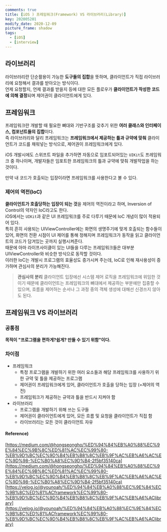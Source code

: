 ```yaml
---
comments: true
title: [iOS ) 프레임워크(Framework) VS 라이브러리(Library)]
key: 202005201
modify_date: 2020-12-09
picture_frame: shadow
tags:
  - [iOS]
  - [interview]
---
```

 
 ## 라이브러리
 
라이브러리란 단순활용이 가능한 **도구들의 집합**을 뜻하며, 클라이언트가 직접 라이브러리에 요청해서 결과를 받아오는 방식이다.   
언제 요청할지, 언제 결과를 받을지 등에 대한 모든 플로우가 **클라이언트가 작성한 코드에 의해 결정**되며 제어권이 클라이언트에게 있다.
 
## 프레임워크
 
프레임워크란 개발할 때 필요한 뼈대와 기반구조를 갖추기 위한 **여러 클래스와 인터페이스, 컴포넌트들의 집합**이다.   
즉 라이브러리와 달리 프레임워크는 **프레임워크에서 제공하는 틀과 규약에 맞춰** 클라이언트가 코드를 채워넣는 방식으로, 제어권이 프레임워크에게 있다.   
 
iOS 개발시에도 스위프트 파일을 추가하면 자동으로 임포트되어있는 `UIKit`도 프레임워크 중 하나이며, 개발자들은 임포트한  프레임워크의 틀과 규약에 맞춰 개발작업을 하는 것이다.   
 
만약 내 코드가 호출되는 입장이라면 프레임워크를 사용한다고 볼 수 있다.   
 
### 제어의 역전(IoC)
 
**클라이언트가 호출당하는 입장이 되는 것**을 제어의 역전이라고 하며, Inversion of Control의 약자인 IoC라고도 한다.   
iOS에서는 `UIKit`과 같은 UI 프레임워크를 주로 다루기 때문에 IoC 개념이 많이 적용되어 있다.   
특히 흔히 사용되는 UIViewController에는 화면의 생명주기에 맞게 호출되는 함수들이 있어, 화면의 전환 시점이 UI 제어를 통해 정해지며 프레임워크가 동작을 읽고 클라이언트의 코드가 담겨있는 곳까지 실행시켜준다.   
때문에 아마 라이프사이클이 있는 UI들을 다루는 프레임워크들은 대부분 UIViewController와 비슷한 방식으로 동작할 것이다.   
이러한 IoC는 개발시 프로그램의 효율성도 증가시켜 주는데, IoC로 인해 재사용성이 증가하며 관심사의 분리가 가능해진다.   
 
> **관심사의 분리**
> 클라이언트 입장에선 시스템 제어 로직을 프레임워크에 위임한 것이기 때문에 클라이언트는 프레임워크의 뼈대에서 제공하는 부분에만 집중할 수 있으며, 흐름을 제어하는 순서나 그 과정 중의 객체 생성에 대해선 신경쓰지 않아도 된다.
 
## 프레임워크 VS 라이브러리
 
### 공통점
 
**목적이 "프로그램을 편하게?쉽게? 만들 수 있기 위함"이다.**
 
### 차이점
 
- 프레임워크
  - 특정 프로그램을 개발하기 위한 여러 요소들과 해당 프레임워크를 사용하기 위한 규약 및 틀을 제공하는 프로그램
  - 제어권이 프레임워크에게 있어, 클라이언트가 호출을 당하는 입장 (=제어의 역전)
  - 프레임워크가 제공하는 규약과 틀을 반드시 지켜야 함
- 라이브러리
  - 프로그램을 개발하기 위해 쓰는 도구들
  - 제어권이 클라이언트에게 있어, 모든 흐름 및 요청을 클라이언트가 직접 함
  - 라이브러리는 모든 것이 클라이언트 자유
 
#### Reference)
 
[https://medium.com/@hongseongho/%ED%94%84%EB%A0%88%EC%9E%84%EC%9B%8C%ED%81%AC%EC%99%80-%EB%9D%BC%EC%9D%B4%EB%B8%8C%EB%9F%AC%EB%A6%AC%EC%9D%98-%EC%B0%A8%EC%9D%B4-2f5bf35140ca](https://medium.com/@hongseongho/%ED%94%84%EB%A0%88%EC%9E%84%EC%9B%8C%ED%81%AC%EC%99%80-%EB%9D%BC%EC%9D%B4%EB%B8%8C%EB%9F%AC%EB%A6%AC%EC%9D%98-%EC%B0%A8%EC%9D%B4-2f5bf35140ca)   
[https://velog.io/@younoah/%ED%94%84%EB%A0%88%EC%9E%84%EC%9B%8C%ED%81%ACframework%EC%99%80-%EB%9D%BC%EC%9D%B4%EB%B8%8C%EB%9F%AC%EB%A6%AClibrary](https://velog.io/@younoah/%ED%94%84%EB%A0%88%EC%9E%84%EC%9B%8C%ED%81%ACframework%EC%99%80-%EB%9D%BC%EC%9D%B4%EB%B8%8C%EB%9F%AC%EB%A6%AClibrary)   
